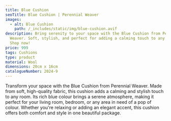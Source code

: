 ```yaml
---
title: Blue Cushion
seoTitle: Blue Cushion | Perennial Weaver
images:
  - alt: Blue Cushion
    path: /_includes/static/img/blue-cushion.avif
description: Bring serenity to your space with the Blue Cushion from Perennial
  Weaver. Soft, stylish, and perfect for adding a calming touch to any room.
  Shop now!
price: 999
tags: Cushions
type: product
material: Wool
dimensions: 20cm x 16cm
catalogueNumber: 2024-9
---
```

Transform your space with the Blue Cushion from Perennial Weaver. Made from soft, high-quality fabric, this cushion adds a calming and stylish touch to any room. Its rich blue colour brings a serene atmosphere, making it perfect for your living room, bedroom, or any area in need of a pop of colour. Whether you're relaxing or adding an elegant accent, this cushion offers both comfort and style in one beautiful package.

